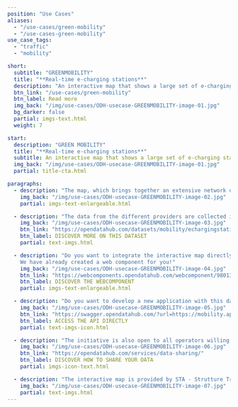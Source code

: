```yaml
---
position: "Use Cases"
aliases:
  - "/use-cases/green-mobility"
  - "/use-cases-green-mobility"
use_case_tags:
  - "traffic"
  - "mobility"

short:
  subtitle: "GREENMOBILITY"
  title: "**Real-time e-charging stations**"
  description: "An interactive map that shows a large set of e-charging stations, together with important real-time information."
  btn_link: "/use-cases/green-mobility"
  btn_label: Read more
  img_back: "/img/use-cases/ODH-usecase-GREENMOBILITY-image-01.jpg"
  bg_darker: false
  partial: imgs-text.html
  weight: 7

start:
  description: "GREEN MOBILITY"
  title: "**Real-time e-charging stations**"
  subtitle: An interactive map that shows a large set of e-charging stations together with important real-time information.
  img_back: "/img/use-cases/ODH-usecase-GREENMOBILITY-image-01.jpg"
  partial: title-cta.html

paragraphs:
  - description: "The map, which brings together an extensive network of electric vehicle charging stations from different suppliers, is an important building block in bringing e-mobility closer to the people."
    img_back: "/img/use-cases/ODH-usecase-GREENMOBILITY-image-02.jpg"
    partial: imgs-text-enlargeable.html

  - description: "The data from the different providers are collected in the Open Data Hub and are available as open data, which means they can be integrated into other platforms and applications without restriction."
    img_back: "/img/use-cases/ODH-usecase-GREENMOBILITY-image-03.jpg"
    btn_link: "https://opendatahub.com/datasets/mobility/echargingstation/"
    btn_label: DISCOVER MORE ON THIS DATASET
    partial: text-imgs.html

  - description: "Do you want to integrate the interactive map directly into your website with minimal effort? 
    We have already created a web component for you!"
    img_back: "/img/use-cases/ODH-usecase-GREENMOBILITY-image-04.jpg"
    btn_link: "https://webcomponents.opendatahub.com/webcomponent/98013c75-f27c-414e-aff9-c58ed760e791?from=%2F"
    btn_label: DISCOVER THE WEBCOMPONENT
    partial: imgs-text-enlargeable.html

  - description: "Do you want to develop a new application with this data?"
    img_back: "/img/use-cases/ODH-usecase-GREENMOBILITY-image-05.jpg"
    btn_link: "https://swagger.opendatahub.com/?url=https://mobility.api.opendatahub.com/v2/apispec"
    btn_label: ACCESS THE API DIRECTLY
    partial: text-imgs-icon.html

  - description: "The initiative is also open to all operators willing to share their data according to the technical specifications defined by the Green Mobility working group."
    img_back: "/img/use-cases/ODH-usecase-GREENMOBILITY-image-06.jpg"
    btn_link: "https://opendatahub.com/services/data-sharing/"
    btn_label: DISCOVER HOW TO SHARE YOUR DATA
    partial: imgs-icon-text.html

  - description: "The interactive map is provided by STA - Strutture Trasporto Alto Adige SpA in cooperation with Open Data Hub. The operators involved are Alperia Smart Mobility, DRIWE, Nevicam, Route220 and the Institute for Innovative Technologies (IIT)."
    img_back: "/img/use-cases/ODH-usecase-GREENMOBILITY-image-07.jpg"
    partial: text-imgs.html
---
```

